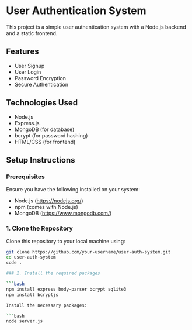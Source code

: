 # User Authentication System

This project is a simple user authentication system with a Node.js backend and a static frontend.

## Features

- User Signup
- User Login
- Password Encryption
- Secure Authentication

## Technologies Used

- Node.js
- Express.js
- MongoDB (for database)
- bcrypt (for password hashing)
- HTML/CSS (for frontend)

## Setup Instructions

### Prerequisites

Ensure you have the following installed on your system:

- Node.js (https://nodejs.org/)
- npm (comes with Node.js)
- MongoDB (https://www.mongodb.com/)

### 1. Clone the Repository

Clone this repository to your local machine using:

```bash
git clone https://github.com/your-username/user-auth-system.git
cd user-auth-system
code .

### 2. Install the required packages

```bash
npm install express body-parser bcrypt sqlite3
npm install bcryptjs

Install the necessary packages:

```bash
node server.js

